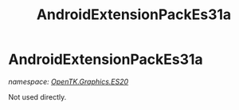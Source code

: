 ﻿---
title: AndroidExtensionPackEs31a
---

# AndroidExtensionPackEs31a
_namespace: [OpenTK.Graphics.ES20](N-OpenTK.Graphics.ES20.html)_

Not used directly.




